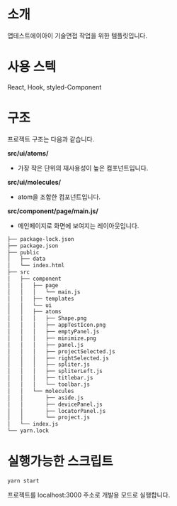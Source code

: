 # 소개

앱테스트에이아이 기술면접 작업을 위한 템플릿입니다.

# 사용 스텍

React, Hook, styled-Component

# 구조

프로젝트 구조는 다음과 같습니다.

**src/ui/atoms/**

- 가장 작은 단위의 재사용성이 높은 컴포넌트입니다.

**src/ui/molecules/**

- atom을 조합한 컴포넌트입니다.

**src/component/page/main.js/**

- 메인페이지로 화면에 보여지는 레이아웃입니다.

```bash
├── package-lock.json
├── package.json
├── public
│   ├── data
│   └── index.html
├── src
│   ├── component
│   │   ├── page
│   │   │   └── main.js
│   │   ├── templates
│   │   └── ui
│   │   ├── atoms
│   │   │   ├── Shape.png
│   │   │   ├── appTestIcon.png
│   │   │   ├── emptyPanel.js
│   │   │   ├── minimize.png
│   │   │   ├── panel.js
│   │   │   ├── projectSelected.js
│   │   │   ├── rightSelected.js
│   │   │   ├── spliter.js
│   │   │   ├── spliterLeft.js
│   │   │   ├── titlebar.js
│   │   │   └── toolbar.js
│   │   └── molecules
│   │       ├── aside.js
│   │       ├── devicePanel.js
│   │       ├── locatorPanel.js
│   │       └── project.js
│   └── index.js
└── yarn.lock
```

# 실행가능한 스크립트

`yarn start`

프로젝트를 localhost:3000 주소로 개발용 모드로 실행합니다.
